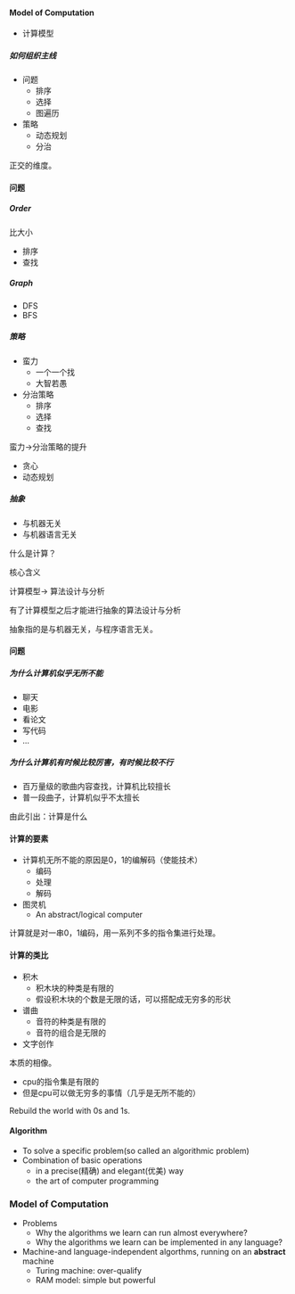 #### Model of Computation

- 计算模型



##### 如何组织主线

- 问题
  - 排序
  - 选择
  - 图遍历
- 策略
  - 动态规划
  - 分治

正交的维度。



#### 问题

##### Order

比大小

- 排序
- 查找



##### Graph

- DFS
- BFS



##### 策略

- 蛮力
  - 一个一个找
  - 大智若愚
- 分治策略
  - 排序
  - 选择
  - 查找

蛮力->分治策略的提升



- 贪心
- 动态规划



##### 抽象

- 与机器无关
- 与机器语言无关

什么是计算？

核心含义

计算模型-> 算法设计与分析

有了计算模型之后才能进行抽象的算法设计与分析

抽象指的是与机器无关，与程序语言无关。





#### 问题

##### 为什么计算机似乎无所不能

- 聊天
- 电影
- 看论文
- 写代码
- ...

##### 为什么计算机有时候比较厉害，有时候比较不行

- 百万量级的歌曲内容查找，计算机比较擅长
- 普一段曲子，计算机似乎不太擅长

由此引出：计算是什么



#### 计算的要素

- 计算机无所不能的原因是0，1的编解码（使能技术）
  - 编码
  - 处理
  - 解码
- 图灵机
  - An abstract/logical computer



计算就是对一串0，1编码，用一系列不多的指令集进行处理。



#### 计算的类比

- 积木
  - 积木块的种类是有限的
  - 假设积木块的个数是无限的话，可以搭配成无穷多的形状
- 谱曲
  - 音符的种类是有限的
  - 音符的组合是无限的
- 文字创作

本质的相像。

- cpu的指令集是有限的
- 但是cpu可以做无穷多的事情（几乎是无所不能的）



Rebuild the world with 0s and 1s.



#### Algorithm

- To solve a specific problem(so called an algorithmic problem)
- Combination of basic operations
  - in a precise(精确) and elegant(优美) way
  - the art of computer programming



### Model of Computation

- Problems
  - Why the algorithms we learn can run almost everywhere?
  - Why the algorithms we learn can be implemented in any language?
- Machine-and language-independent algorthms, running on an **abstract** machine
  - Turing machine: over-qualify
  - RAM model: simple but powerful







